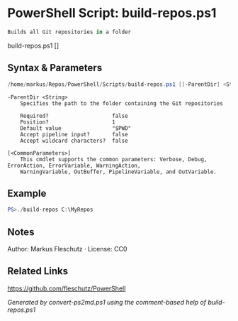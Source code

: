# PowerShell Script: build-repos.ps1
```powershell
Builds all Git repositories in a folder
```

build-repos.ps1 [<ParentDir>]

## Syntax & Parameters
```powershell
/home/markus/Repos/PowerShell/Scripts/build-repos.ps1 [[-ParentDir] <String>] [<CommonParameters>]
```

```
-ParentDir <String>
    Specifies the path to the folder containing the Git repositories
    
    Required?                    false
    Position?                    1
    Default value                "$PWD"
    Accept pipeline input?       false
    Accept wildcard characters?  false
```

```
[<CommonParameters>]
    This cmdlet supports the common parameters: Verbose, Debug, ErrorAction, ErrorVariable, WarningAction, 
    WarningVariable, OutBuffer, PipelineVariable, and OutVariable.
```

## Example
```powershell
PS>./build-repos C:\MyRepos
```


## Notes
Author: Markus Fleschutz · License: CC0

## Related Links
https://github.com/fleschutz/PowerShell

*Generated by convert-ps2md.ps1 using the comment-based help of build-repos.ps1*
